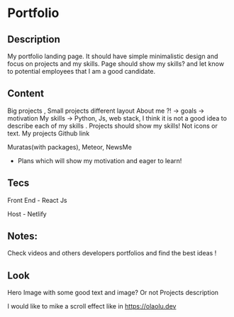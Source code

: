 # Portfolio

## Description
My portfolio landing page. It should have simple minimalistic design and focus on projects and my skills.
Page should show my skills? and let know to potential employees that I am a good candidate. 

## Content
Big projects , Small projects different layout
About me ?! -> goals -> motivation
My skills -> Python, Js, web stack, 
I think it is not a good idea to describe each of my skills . Projects should show my skills! Not icons or text.
My projects
Github link

Muratas(with packages), Meteor, NewsMe
- Plans which will show my motivation and eager to learn!

## Tecs
Front End - React Js

Host - Netlify

## Notes:
Check videos and others developers portfolios and find the best ideas !


## Look

Hero Image with some good text and image? Or not 
Projects description

I would like to mike a scroll effect like in https://olaolu.dev 